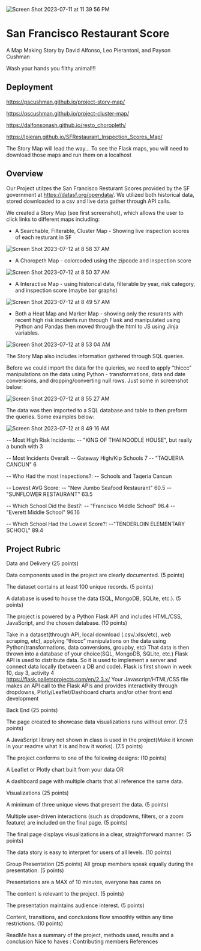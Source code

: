 ![Screen Shot 2023-07-11 at 11 39 56 PM](https://github.com/PsCushman/resto-scores-and-more/assets/122395437/69feef1d-5228-4022-9880-b97592c25893)

# San Francisco Restaurant Score
A Map Making Story by David Alfonso, Leo Pierantoni, and Payson Cushman

Wash your hands you filthy animal!!!

## Deployment
https://pscushman.github.io/project-story-map/

https://pscushman.github.io/project-cluster-map/

https://dalfonsonash.github.io/resto_choropleth/

https://lpieran.github.io/SFRestaurant_Inspection_Scores_Map/

The Story Map will lead the way...
To see the Flask maps, you will need to download those maps and run them on a localhost

## Overview
Our Project utilzes the San Francisco Resturant Scores provided by the SF government at https://datasf.org/opendata/. We utilized both historical data, stored downloaded to a csv and live data gather through API calls.

We created a Story Map (see first screenshot), which allows the user to click links to different maps including:

- A Searchable, Filterable, Cluster Map - Showing live inspection scores of each resturant in SF

![Screen Shot 2023-07-12 at 8 58 37 AM](https://github.com/PsCushman/resto-scores-and-more/assets/122395437/86d6843b-5b4b-4aec-84f4-2fd76f205a52)

- A Choropeth Map - colorcoded using the zipcode and inspection score
  
![Screen Shot 2023-07-12 at 8 50 37 AM](https://github.com/PsCushman/resto-scores-and-more/assets/122395437/14011ebd-8d39-43d4-88a2-491df05a59f8)

- A Interactive Map - using historical data, filterable by year, risk category, and inspection score (maybe bar graphs)
  
![Screen Shot 2023-07-12 at 8 49 57 AM](https://github.com/PsCushman/resto-scores-and-more/assets/122395437/aab9b3aa-fd4d-4ac3-8669-b2d4caf1fd39)

- Both a Heat Map and Marker Map - showing only the resurants with recent high risk incidents run through Flask and manipulated using Python and Pandas then moved through the html to JS using Jinja variables.
  
![Screen Shot 2023-07-12 at 8 53 04 AM](https://github.com/PsCushman/resto-scores-and-more/assets/122395437/86fa2472-49a9-442e-ad38-5bd87b40ac77)

The Story Map also includes information gathered through SQL queries. 

Before we could import the data for the quieries, we need to apply “thiccc” manipulations on the data using Python - transformations, data and date conversions, and dropping/converting null rows. Just some in screenshot below:

![Screen Shot 2023-07-12 at 8 55 27 AM](https://github.com/PsCushman/resto-scores-and-more/assets/122395437/c35d66c7-a99c-4d8b-8a64-4ad32f7d703b)

The data was then imported to a SQL database and table to then preform the queries. Some examples below:

![Screen Shot 2023-07-12 at 8 49 16 AM](https://github.com/PsCushman/resto-scores-and-more/assets/122395437/217fff1f-4c92-462c-8e77-bbf83ed46568)

-- Most High Risk Incidents: -- "KING OF THAI NOODLE HOUSE", but really a bunch with 3

-- Most Incidents Overall: -- Gateway High/Kip Schools 7 -- "TAQUERIA CANCUN" 6

-- Who Had the most Inspections?: -- Schools and Taqeria Cancun

-- Lowest AVG Score: -- "New Jumbo Seafood Restaurant"	60.5 -- "SUNFLOWER RESTAURANT"	63.5

-- Which School Did the Best?: -- "Francisco Middle School"	96.4 -- "Everett Middle School"	96.16

-- Which School Had the Lowest Score?: --"TENDERLOIN ELEMENTARY SCHOOL"	89.4


## Project Rubric
Data and Delivery (25 points)

Data components used in the project are clearly documented. (5 points)

The dataset contains at least 100 unique records. (5 points)

A database is used to house the data (SQL, MongoDB, SQLite, etc.). (5 points)

The project is powered by a Python Flask API and includes HTML/CSS, JavaScript, and the chosen database. (10 points)

Take in a dataset(through API,  local download (.csv/.xlsx/etc), web scraping, etc), applying “thiccc” manipulations on the data using Python(transformations, data conversions, groupby, etc) 
That data is then thrown into a database of your choice(SQL, MongoDB, SQLite, etc.)
Flask API is used to distribute data. So it is used to implement a server and connect data locally (between a DB and code).
Flask is first shown in week 10, day 3, activity 4  
https://flask.palletsprojects.com/en/2.3.x/ 
Your Javascript/HTML/CSS file makes an API call to the Flask APIs and  provides interactivity through dropdowns, Plotly/Leaflet/Dashboard charts and/or other front end development

Back End (25 points)

The page created to showcase data visualizations runs without error. (7.5 points)

A JavaScript library not shown in class is used in the project(Make it known in your readme what it is and how it works). (7.5 points)

The project conforms to one of the following designs: (10 points)

A Leaflet or Plotly chart built from your data  OR

A dashboard page with multiple charts that all reference the same data.

Visualizations (25 points)

A minimum of three unique views that present the data. (5 points)

Multiple user-driven interactions (such as dropdowns, filters, or a zoom feature) are included on the final page. (5 points)

The final page displays visualizations in a clear, straightforward manner. (5 points)

The data story is easy to interpret for users of all levels. (10 points)

Group Presentation (25 points)
All group members speak equally during the presentation. (5 points)

Presentations are a MAX of 10 minutes, everyone has cams on 

The content is relevant to the project. (5 points)

The presentation maintains audience interest. (5 points)

Content, transitions, and conclusions flow smoothly within any time restrictions. (10 points)

ReadMe has a summary of the project, methods used, results and a conclusion
Nice to haves : 
Contributing members
References 

